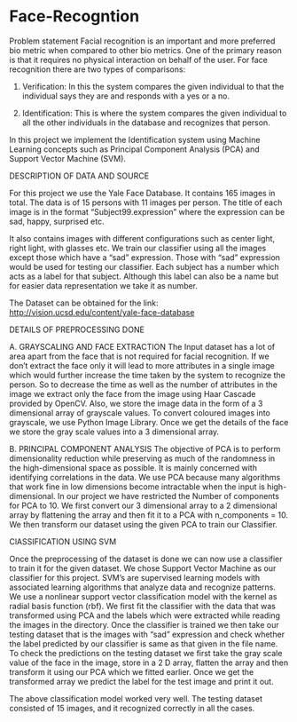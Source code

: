 # Face-Recogntion
Problem statement
Facial recognition is an important and more preferred bio metric when compared to other bio metrics. One of the primary reason is that it requires no physical interaction on behalf of the user. For face recognition there are two types of comparisons:

1. Verification:
In this the system compares the given individual to that the individual says they are and responds with a yes or a no.

2. Identification:
This is where the system compares the given individual to all the other individuals in the database and recognizes that person.

In this project we implement the Identification system using Machine Learning concepts such as Principal Component Analysis (PCA) and Support Vector Machine (SVM).

DESCRIPTION OF DATA AND SOURCE

For this project we use the Yale Face Database. It contains 165 images in total. The data is of 15 persons with 11 images per person. The title of each image is in the format “Subject99.expression” where the expression can be sad, happy, surprised etc.

It also contains images with different configurations such as center light, right light, with glasses etc. We train our classifier using all the images except those which have a “sad” expression. Those with “sad” expression would be used for testing our classifier. Each subject has a number which acts as a label for that subject. Although this label can also be a name but for easier data representation we take it as number.

The Dataset can be obtained for the link: 
http://vision.ucsd.edu/content/yale-face-database

DETAILS OF PREPROCESSING DONE

A. GRAYSCALING AND FACE EXTRACTION
The Input dataset has a lot of area apart from the face that is not required for facial recognition. If we don’t extract the face only it will lead to more attributes in a single image which would further increase the time taken by the system to recognize the person. So to decrease the time as well as the number of attributes in the image we extract only the face from the image using Haar Cascade provided by OpenCV.
Also, we store the image data in the form of a 3 dimensional array of grayscale values. To convert coloured images into grayscale, we use Python Image Library.
Once we get the details of the face we store the gray scale values into a 3 dimensional array.

B. PRINCIPAL COMPONENT ANALYSIS
The objective of PCA is to perform dimensionality reduction while preserving as much of the randomness in the high-dimensional space as possible. It is mainly concerned with identifying correlations in the data. We use PCA because many algorithms that work fine in low dimensions become intractable when the input is high-dimensional. In our project we have restricted the Number of components for PCA to 10. We first convert our 3 dimensional array to a 2 dimensional array by flattening the array and then fit it to a PCA with n_components = 10. We then transform our dataset using the given PCA to train our Classifier.

ClASSIFICATION USING SVM

Once the preprocessing of the dataset is done we can now use a classifier to train it for the given dataset. We chose Support Vector Machine as our classifier for this project. SVM’s are supervised learning models with associated learning algorithms that analyze data and recognize patterns. We use a nonlinear support vector classification model with the kernel as radial basis function (rbf). We first fit the classifier with the data that was transformed using PCA and the labels which were extracted while reading the images in the directory. Once the classifier is trained we then take our testing dataset that is the images with “sad” expression and check whether the label predicted by our classifier is same as that given in the file name. 
To check the predictions on the testing dataset we first take the gray scale value of the face in the image, store in a 2 D array, flatten the array and then transform it using our PCA which we fitted earlier. Once we get the transformed array we predict the label for the test image and print it out.

The above classification model worked very well. The testing dataset consisted of 15 images, and it recognized correctly in all the cases. 
